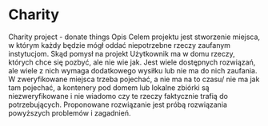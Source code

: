 # Charity
Charity project - donate things
Opis
Celem projektu jest stworzenie miejsca, w którym każdy będzie mógł oddać niepotrzebne rzeczy zaufanym instytucjom.
Skąd pomysł na projekt
Użytkownik ma w domu rzeczy, których chce się pozbyć, ale nie wie jak.
Jest wiele dostępnych rozwiązań, ale wiele z nich wymaga dodatkowego wysiłku lub nie ma do nich zaufania. W zweryfikowane miejsca trzeba pojechać, a nie ma na to czasu/ nie ma jak tam pojechać, a kontenery pod domem lub lokalne zbiórki są niezweryfikowane i nie wiadomo czy te rzeczy faktycznie trafią do potrzebujących.
Proponowane rozwiązanie jest próbą rozwiązania powyższych problemów i zagadnień.
